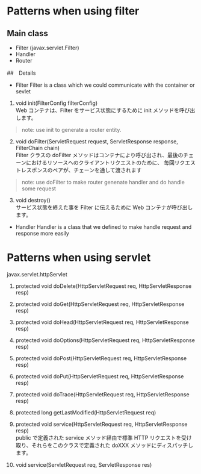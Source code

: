 # Patterns when using filter
## Main class
- Filter (javax.servlet.Filter)
- Handler
- Router

##　Details
- Filter
  Filter is a class which we could communicate with the container or sevlet
 
 1. void	init(FilterConfig filterConfig)  
  Web コンテナは、Filter をサービス状態にするために init メソッドを呼び出します。
> note: use init to generate a router entity. 
    
 2. void	doFilter(ServletRequest request, ServletResponse response, FilterChain chain)  
  Filter クラスの doFilter メソッドはコンテナにより呼び出され、最後のチェーンにおけるリソースへのクライアントリクエストのために、 毎回リクエストレスポンスのペアが、チェーンを通して渡されます
> note: use doFilter to make router genenate handler and do handle some request
  
 3. void	destroy()  
  サービス状態を終えた事を Filter に伝えるために Web コンテナが呼び出します。
- Handler
Handler is a class that we defined to make handle request and response more easily
      

# Patterns when using servlet
javax.servlet.httpServlet  

1. protected  void	doDelete(HttpServletRequest req, HttpServletResponse resp)  

2. protected  void	doGet(HttpServletRequest req, HttpServletResponse resp)

3. protected  void	doHead(HttpServletRequest req, HttpServletResponse resp)  

4. protected  void	doOptions(HttpServletRequest req, HttpServletResponse resp)  

5. protected  void	doPost(HttpServletRequest req, HttpServletResponse resp)  

6. protected  void	doPut(HttpServletRequest req, HttpServletResponse resp)  
 
7. protected  void	doTrace(HttpServletRequest req, HttpServletResponse resp)  

8. protected  long	getLastModified(HttpServletRequest req)  

9. protected  void	service(HttpServletRequest req, HttpServletResponse resp)  
           public で定義された service メソッド経由で標準 HTTP リクエストを受け取り、それらをこのクラスで定義された doXXX メソッドにディスパッチします。
10. void	service(ServletRequest req, ServletResponse res) 


